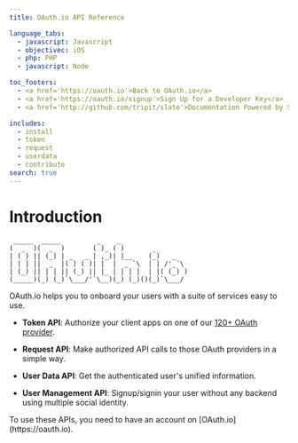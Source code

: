```yaml
---
title: OAuth.io API Reference

language_tabs:
  - javascript: Javascript
  - objectivec: iOS
  - php: PHP
  - javascript: Node

toc_footers:
  - <a href='https://oauth.io'>Back to OAuth.io</a>
  - <a href='https://oauth.io/signup'>Sign Up for a Developer Key</a>
  - <a href='http://github.com/tripit/slate'>Documentation Powered by Slate</a>

includes:
  - install
  - token
  - request
  - userdata
  - contribute
search: true
---
```


# Introduction

<div class="code-block"><pre><code class="highlight plaintext"> _____  _____         _    _                
(  _  )(  _  )       ( )_ ( )       _       
| ( ) || (_) | _   _ | ,_)| |__    (_)   _  
| | | ||  _  |( ) ( )| |  |  _ `\  | | /'_`\
| (_) || | | || (_) || |_ | | | |  | |( (_) )
(_____)(_) (_)`\___/'`\__)(_) (_)()(_)`\___/
</code></pre></div>

OAuth.io helps you to onboard your users with a suite of services easy to use.

- **Token API**: Authorize your client apps on one of our [120+ OAuth provider](https://oauth.io/providers).

- **Request API**: Make authorized API calls to those OAuth providers in a simple way.

- **User Data API**: Get the authenticated user's unified information.

- **User Management API**: Signup/signin your user without any backend using multiple social identity.

<aside class="success">To use these APIs, you need to have an account on [OAuth.io](https://oauth.io).</aside>


